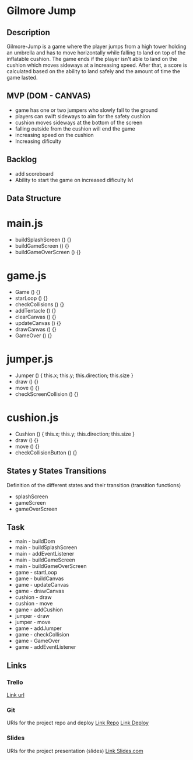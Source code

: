 # Gilmore Jump

## Description

Gilmore-Jump is a game where the player jumps from a high tower holding an umbrella and has to move horizontally while falling to land on top of the inflatable cushion. The game ends if the player isn't able to land on the cushion which moves sideways at a increasing speed. After that, a score is calculated based on the ability to land safely and the amount of time the game lasted.

## MVP (DOM - CANVAS)

- game has one or two jumpers who slowly fall to the ground
- players can swift sideways to aim for the safety cushion
- cushion moves sideways at the bottom of the screen
- falling outside from the cushion will end the game
- increasing speed on the cushion
- Increasing dificulty

## Backlog

- add scoreboard
- Ability to start the game on increased dificulty lvl

## Data Structure

# main.js

- buildSplashScreen () {}
- buildGameScreen () {}
- buildGameOverScreen () {}

# game.js

- Game () {}
- starLoop () {}
- checkCollisions () {}
- addTentacle () {}
- clearCanvas () {}
- updateCanvas () {}
- drawCanvas () {}
- GameOver () {}

# jumper.js 

- Jumper () {
    this.x;
    this.y;
    this.direction;
    this.size
}
- draw () {}
- move () {}
- checkScreenCollision () {}

# cushion.js 

- Cushion () {
    this.x;
    this.y;
    this.direction;
    this.size
}
- draw () {}
- move () {}
- checkCollisionButton () {}

<!-- # birds.js 

- Birds () {
    this.x;
    this.y;
    this.direction;
    this.size
}
- draw () {}
- move () {}
- checkCollisionTop () {} -->

## States y States Transitions
Definition of the different states and their transition (transition functions)

- splashScreen
- gameScreen
- gameOverScreen

## Task

- main - buildDom
- main - buildSplashScreen
- main - addEventListener
- main - buildGameScreen
- main - buildGameOverScreen
- game - startLoop
- game - buildCanvas
- game - updateCanvas
- game - drawCanvas
- cushion - draw
- cushion - move
- game - addCushion
- jumper - draw
- jumper - move
- game - addJumper
- game - checkCollision
- game - GameOver
- game - addEventListener

## Links

### Trello
[Link url](https://trello.com/b/CWviY2zv/kraken-brigade-project)

### Git
URls for the project repo and deploy
[Link Repo](https://github.com/georginamp87/gilmore-jump)
[Link Deploy](https://jorgeberrizbeitia.github.io/kraken-brigade/)

### Slides
URls for the project presentation (slides)
[Link Slides.com](https://docs.google.com/presentation/d/138o01hAz-0gXepN78RsDgse12HiiuN7Fz_N_hJnI9_g/edit?usp=sharing)
